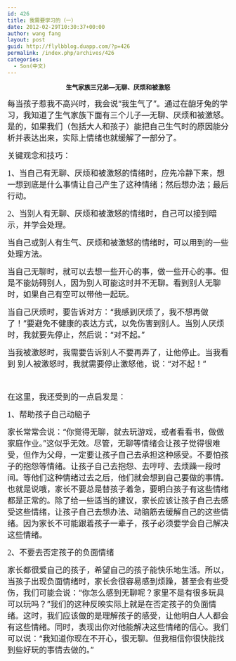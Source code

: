 ```yaml
---
id: 426
title: 我需要学习的（一）
date: 2012-02-29T10:30:37+00:00
author: wang fang
layout: post
guid: http://flylbblog.duapp.com/?p=426
permalink: /index.php/archives/426
categories:
  - Son(中文)
---
```

<p align="center">
  <b>生气家族三兄弟—无聊、厌烦和被激怒</b>
</p>

<span style="font-size: large">每当孩子惹我不高兴时，我会说“我生气了”。通过在龅牙兔的学习，我知道了生气家族下面有三个儿子—无聊、厌烦和被激怒。是的，如果我们（包括大人和孩子）能把自己生气时的原因能分析并表达出来，实际上情绪也就缓解了一部分了。</span>

<span style="font-size: large">关键观念和技巧：</span>

<span style="font-size: large"><span lang="EN-US"><span style="font-family: Calibri">1</span></span>、当自己有无聊、厌烦和被激怒的情绪时，应先冷静下来，想一想到底是什么事情让自己产生了这种情绪；然后想办法；最后行动。</span>

<span style="font-size: large"><span lang="EN-US"><span style="font-family: Calibri">2</span></span>、当别人有无聊、厌烦和被激怒的情绪时，自己可以接到暗示，并学会处理。</span>

<span style="font-size: large">当自己或别人有生气、厌烦和被激怒的情绪时，可以用到的一些处理方法。</span>

<span style="font-size: large">当自己无聊时，就可以去想一些开心的事，做一些开心的事。但是不能妨碍别人，因为别人可能这时并不无聊。看到别人无聊时，如果自己有空可以带他一起玩。</span>

<span style="font-size: large">当自己厌烦时，要告诉对方：“我感到厌烦了，我不想再做了！”要避免不健康的表达方式，以免伤害到别人。当别人厌烦时，我就要先停止，然后说：“对不起。”</span>

<span style="font-size: large">当我被激怒时，我需要告诉别人不要再弄了，让他停止。当我看到 别人被激怒时，我就需要停止激怒他，说：“对不起！”</span>

<span lang="EN-US"><span style="font-family: Calibri;font-size: large"> </span></span>

<span style="font-size: large">在这里，我还受到的一点启发是：</span>

<span style="font-size: large"><span lang="EN-US"><span style="font-family: Calibri">1</span></span>、帮助孩子自己动脑子</span>

<span style="font-size: large">家长常常会说：“你觉得无聊，就去玩游戏，或者看看书，做做家庭作业。”这似乎无效。尽管，无聊等情绪会让孩子觉得很难受，但作为父母，一定要让孩子自己去承担这种感受。不要怕孩子的抱怨等情绪。让孩子自己去抱怨、去哼哼、去烦躁一段时间。等他们这种情绪过去之后，他们就会想到自己要做的事情。也就是说哦，家长不要总是替孩子着急，要明白孩子有这些情绪都是正常的。除了给一些适当的建议，家长应该让孩子自己去感受这些情绪，让孩子自己去想办法、动脑筋去缓解自己的这些情绪。因为家长不可能跟着孩子一辈子，孩子必须要学会自己解决这些情绪。</span>

<span style="font-size: large"><span lang="EN-US"><span style="font-family: Calibri">2</span></span>、不要去否定孩子的负面情绪</span>

<span style="font-size: large">家长都很爱自己的孩子，希望自己的孩子能快乐地生活。所以，当孩子出现负面情绪时，家长会很容易感到烦躁，甚至会有些受伤，我们可能会说：“你怎么感到无聊呢？家里不是有很多玩具可以玩吗？”我们的这种反映实际上就是在否定孩子的负面情绪。这时，我们应该做的是理解孩子的感受，让他明白人人都会有这些情绪。同时，表现出你对他能解决这些情绪的信心。我们可以说：“我知道你现在不开心，很无聊。但我相信你很快能找到些好玩的事情去做的。”</span>